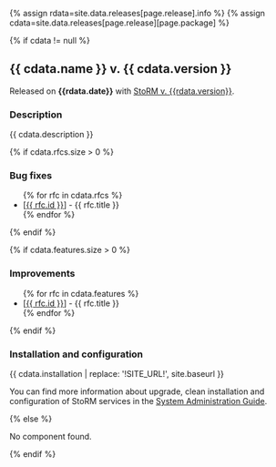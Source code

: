 
{% assign rdata=site.data.releases[page.release].info %}
{% assign cdata=site.data.releases[page.release][page.package] %}

{% if cdata != null %}

## {{ cdata.name }} v. {{ cdata.version }}

Released on **{{rdata.date}}** with [StoRM v. {{rdata.version}}]({{site.baseurl}}{{site.releasenotes_path}}/StoRM-v{{rdata.version}}.html).

### Description

{{ cdata.description }}

{% if cdata.rfcs.size > 0 %}

### Bug fixes

<ul>
{% for rfc in cdata.rfcs %}
  <li>[<a href="{{ site.issue_base_url }}{{ rfc.id }}">{{ rfc.id }}</a>] - {{ rfc.title }}</li>
{% endfor %}
</ul>

{% endif %}

{% if cdata.features.size > 0 %}

### Improvements

<ul>
{% for rfc in cdata.features %}
  <li>[<a href="{{ site.issue_base_url }}{{ rfc.id }}">{{ rfc.id }}</a>] - {{ rfc.title }}</li>
{% endfor %}
</ul>

{% endif %}

### Installation and configuration

{{ cdata.installation | replace: '!SITE_URL!', site.baseurl }}

You can find more information about upgrade, clean installation and configuration of
StoRM services in the [System Administration Guide]({{site.baseurl}}/documentation/sysadmin-guide/).

{% else %}

No component found.

{% endif %}

